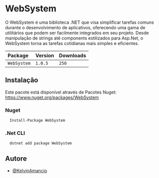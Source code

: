 
# WebSystem

O WebSystem é uma biblioteca .NET que visa simplificar tarefas comuns durante o desenvolvimento de aplicativos, oferecendo uma gama de utilitários que podem ser facilmente integrados em seu projeto. Desde manipulação de strings até components estilizados para Asp.Net, o WebSystem torna as tarefas cotidianas mais simples e eficientes.


| Package   | Version       | Downloads                           |
| :---------- | :--------- | :---------------------------------- |
| `WebSystem` | `1.0.5` | `250` |




## Instalação

Este pacote está disponível através de Pacotes Nuget: https://www.nuget.org/packages/WebSystem

### Nuget
```bash
  Install-Package WebSystem
```

### .Net CLI
```bash
  dotnet add package WebSystem
```


## Autore

- [@KelvinAmancio](https://github.com/kelvin-amancio)

